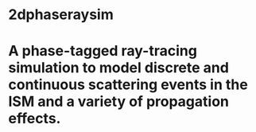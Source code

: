 # 2dphaseraysim
# A phase-tagged ray-tracing simulation to model discrete and continuous scattering events in the ISM and a variety of propagation effects. 
